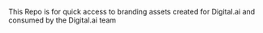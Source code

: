 This Repo is for quick access to branding assets created for Digital.ai and consumed by the Digital.ai team
